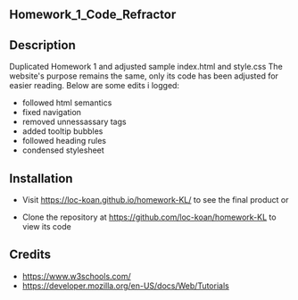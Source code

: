 ## Homework_1_Code_Refractor

## Description

Duplicated Homework 1 and adjusted sample index.html and style.css 
The website's purpose remains the same, only its code has been adjusted for easier reading.  Below are some edits i logged:

- followed html semantics
- fixed navigation
- removed unnessassary tags
- added tooltip bubbles
- followed heading rules
- condensed stylesheet

## Installation

- Visit https://loc-koan.github.io/homework-KL/ to see the final product or

- Clone the repository at https://github.com/loc-koan/homework-KL to view its code

## Credits

- https://www.w3schools.com/
- https://developer.mozilla.org/en-US/docs/Web/Tutorials